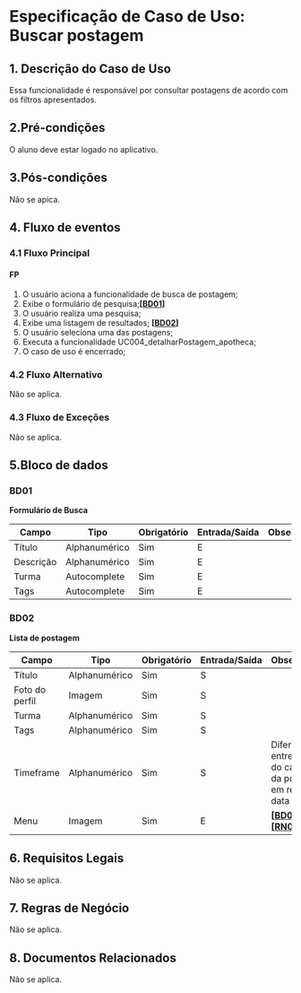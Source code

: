 # Especificação de Caso de Uso: Buscar postagem

## 1. Descrição do Caso de Uso
Essa funcionalidade é responsável por consultar postagens de acordo com os filtros apresentados.

## 2.Pré-condições
O aluno deve estar logado no aplicativo.

## 3.Pós-condições
Não se apica.

## 4. Fluxo de eventos
### 4.1 Fluxo Principal
#### FP
1. O usuário aciona a funcionalidade de busca de postagem;
1. Exibe o formulário de pesquisa;**[[BD01](#bd01)]**
1. O usuário realiza uma pesquisa;
1. Exibe uma listagem de resultados; **[[BD02](#bd02)]**
1. O usuário seleciona uma das postagens;
1. Executa a funcionalidade UC004_detalharPostagem_apotheca;
1. O caso de uso é encerrado;

### 4.2 Fluxo Alternativo
Não se aplica.

### 4.3 Fluxo de Exceções

Não se aplica.

## 5.Bloco de dados

### BD01
**Formulário de Busca**

| Campo                        | Tipo         | Obrigatório | Entrada/Saída | Observações                                                            |
|------------------------------|--------------|-------------|---------------|------------------------------------------------------------------------|
| Título                       | Alphanumérico| Sim         | E             |                                                                        |
| Descrição                    | Alphanumérico| Sim         | E             |                                                                        |
| Turma                        | Autocomplete | Sim         | E             |                    |
| Tags                         | Autocomplete | Sim         | E             | |

### BD02
**Lista de postagem**

| Campo                        | Tipo         | Obrigatório | Entrada/Saída | Observações                                                            |
|------------------------------|--------------|-------------|---------------|------------------------------------------------------------------------|
| Título                       | Alphanumérico| Sim         | S             |                                                                        |
| Foto do perfil               | Imagem       | Sim         | S             |                                                          |
| Turma                        | Alphanumérico| Sim         | S             |                                                          |
| Tags                         | Alphanumérico| Sim         | S             |                                                          |
| Timeframe                    | Alphanumérico| Sim         | S             | Diferença entre a data do cadastro da postagem em relação a data atual.|
| Menu                         | Imagem       | Sim         | E             | **[[BD03](#bd03)]**, **[[RN01](#rn01)]**                 |

## 6. Requisitos Legais
Não se aplica.

## 7. Regras de Negócio
Não se aplica.

## 8. Documentos Relacionados
Não se aplica.

